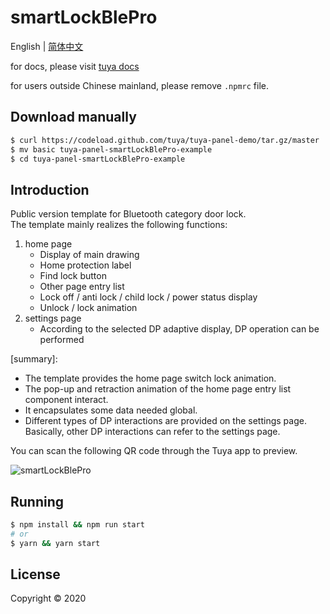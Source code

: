 # smartLockBlePro

English | [简体中文](./README-zh_CN.md)

for docs, please visit [tuya docs](https://docs.tuya.com)

for users outside Chinese mainland, please remove `.npmrc` file.

## Download manually

```bash
$ curl https://codeload.github.com/tuya/tuya-panel-demo/tar.gz/master | tar -xz --strip=2 tuya-panel-demo-master/examples/smartLockBlePro
$ mv basic tuya-panel-smartLockBlePro-example
$ cd tuya-panel-smartLockBlePro-example
```

## Introduction

Public version template for Bluetooth category door lock.  
The template mainly realizes the following functions: 
1. home page
	* Display of main drawing
	* Home protection label
	* Find lock button
	* Other page entry list
	* Lock off / anti lock / child lock / power status display
	* Unlock / lock animation
2. settings page
	* According to the selected DP adaptive display, DP operation can be performed

[summary]:
- The template provides the home page switch lock animation.
- The pop-up and retraction animation of the home page entry list component interact.
- It encapsulates some data needed global.
- Different types of DP interactions are provided on the settings page. Basically, other DP interactions can refer to the settings page.


You can scan the following QR code through the Tuya app to preview.

![smartLockBlePro](https://images.tuyacn.com/fe-static/docs/img/01ea27bd-7016-4d94-bb94-16100242cdcf.png)

## Running

```bash
$ npm install && npm run start
# or
$ yarn && yarn start
```

## License

Copyright © 2020
